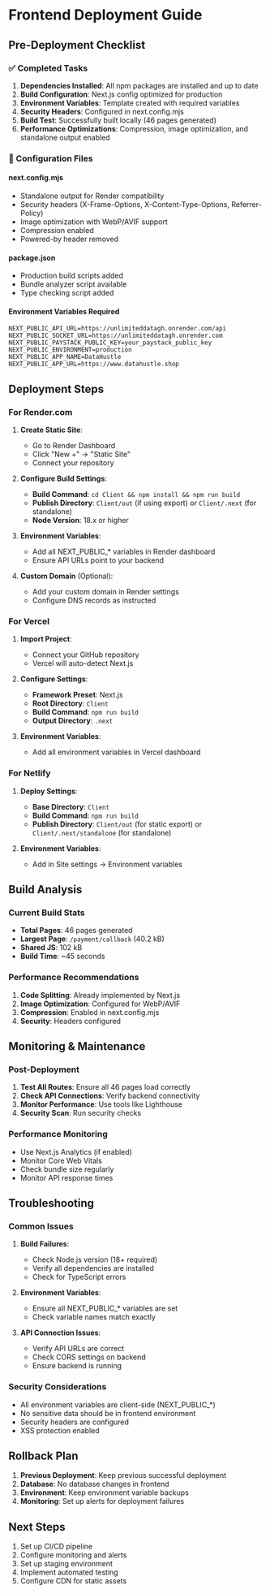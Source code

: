 # Frontend Deployment Guide

## Pre-Deployment Checklist

### ✅ Completed Tasks

1. **Dependencies Installed**: All npm packages are installed and up to date
2. **Build Configuration**: Next.js config optimized for production
3. **Environment Variables**: Template created with required variables
4. **Security Headers**: Configured in next.config.mjs
5. **Build Test**: Successfully built locally (46 pages generated)
6. **Performance Optimizations**: Compression, image optimization, and standalone output enabled

### 🔧 Configuration Files

#### next.config.mjs
- Standalone output for Render compatibility
- Security headers (X-Frame-Options, X-Content-Type-Options, Referrer-Policy)
- Image optimization with WebP/AVIF support
- Compression enabled
- Powered-by header removed

#### package.json
- Production build scripts added
- Bundle analyzer script available
- Type checking script added

#### Environment Variables Required
```env
NEXT_PUBLIC_API_URL=https://unlimiteddatagh.onrender.com/api
NEXT_PUBLIC_SOCKET_URL=https://unlimiteddatagh.onrender.com
NEXT_PUBLIC_PAYSTACK_PUBLIC_KEY=your_paystack_public_key
NEXT_PUBLIC_ENVIRONMENT=production
NEXT_PUBLIC_APP_NAME=DataHustle
NEXT_PUBLIC_APP_URL=https://www.datahustle.shop
```

## Deployment Steps

### For Render.com

1. **Create Static Site**:
   - Go to Render Dashboard
   - Click "New +" → "Static Site"
   - Connect your repository

2. **Configure Build Settings**:
   - **Build Command**: `cd Client && npm install && npm run build`
   - **Publish Directory**: `Client/out` (if using export) or `Client/.next` (for standalone)
   - **Node Version**: 18.x or higher

3. **Environment Variables**:
   - Add all NEXT_PUBLIC_* variables in Render dashboard
   - Ensure API URLs point to your backend

4. **Custom Domain** (Optional):
   - Add your custom domain in Render settings
   - Configure DNS records as instructed

### For Vercel

1. **Import Project**:
   - Connect your GitHub repository
   - Vercel will auto-detect Next.js

2. **Configure Settings**:
   - **Framework Preset**: Next.js
   - **Root Directory**: `Client`
   - **Build Command**: `npm run build`
   - **Output Directory**: `.next`

3. **Environment Variables**:
   - Add all environment variables in Vercel dashboard

### For Netlify

1. **Deploy Settings**:
   - **Base Directory**: `Client`
   - **Build Command**: `npm run build`
   - **Publish Directory**: `Client/out` (for static export) or `Client/.next/standalone` (for standalone)

2. **Environment Variables**:
   - Add in Site settings → Environment variables

## Build Analysis

### Current Build Stats
- **Total Pages**: 46 pages generated
- **Largest Page**: `/payment/callback` (40.2 kB)
- **Shared JS**: 102 kB
- **Build Time**: ~45 seconds

### Performance Recommendations

1. **Code Splitting**: Already implemented by Next.js
2. **Image Optimization**: Configured for WebP/AVIF
3. **Compression**: Enabled in next.config.mjs
4. **Security**: Headers configured

## Monitoring & Maintenance

### Post-Deployment

1. **Test All Routes**: Ensure all 46 pages load correctly
2. **Check API Connections**: Verify backend connectivity
3. **Monitor Performance**: Use tools like Lighthouse
4. **Security Scan**: Run security checks

### Performance Monitoring

- Use Next.js Analytics (if enabled)
- Monitor Core Web Vitals
- Check bundle size regularly
- Monitor API response times

## Troubleshooting

### Common Issues

1. **Build Failures**:
   - Check Node.js version (18+ required)
   - Verify all dependencies are installed
   - Check for TypeScript errors

2. **Environment Variables**:
   - Ensure all NEXT_PUBLIC_* variables are set
   - Check variable names match exactly

3. **API Connection Issues**:
   - Verify API URLs are correct
   - Check CORS settings on backend
   - Ensure backend is running

### Security Considerations

- All environment variables are client-side (NEXT_PUBLIC_*)
- No sensitive data should be in frontend environment
- Security headers are configured
- XSS protection enabled

## Rollback Plan

1. **Previous Deployment**: Keep previous successful deployment
2. **Database**: No database changes in frontend
3. **Environment**: Keep environment variable backups
4. **Monitoring**: Set up alerts for deployment failures

## Next Steps

1. Set up CI/CD pipeline
2. Configure monitoring and alerts
3. Set up staging environment
4. Implement automated testing
5. Configure CDN for static assets
